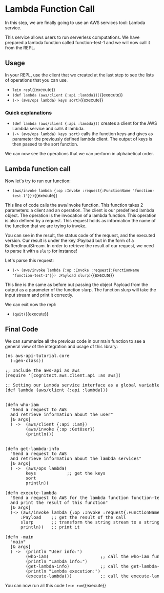 # Lambda Function Call

In this step, we are finally going to use an AWS services tool: Lambda service.

This service allows users to run serverless computations. We have prepared a lambda function called function-test-1 and we will now call it from the REPL.

## Usage
In your REPL, use the client that we created at the last step to see the lists of operations that you can use.
- `lein repl`{{execute}}
- `(def lambda (aws/client {:api :lambda}))`{{execute}}
- `(-> (aws/ops lambda) keys sort)`{{execute}}

### Quick explanations
* `(def lambda (aws/client {:api :lambda}))` creates a client for the AWS Lambda service and calls it lambda.
* `(-> (aws/ops lambda) keys sort)` calls the function keys and gives as parameter the previously defined lambda client. The output of keys is then passed to the sort function.

We can now see the operations that we can perform in alphabetical order.

## Lambda function call
Now let's try to run our function:

- `(aws/invoke lambda {:op :Invoke :request{:FunctionName "function-test-1"}})`{{execute}}

This line of code calls the aws/invoke function. This function takes 2 parameters: a client and an operation. The client is our predefined lambda object. The operation is the invocation of a lambda function. This operation is also defined by a request. This request holds as information the name of the function that we are trying to invoke.

You can see in the result, the status code of the request, and the executed version.
Our result is under the key :Payload but in the form of a BufferdInputStream.
In order to retrieve the result of our request, we need to parse it with a `slurp` for instance!

Let's parse this request:

- `(-> (aws/invoke lambda {:op :Invoke :request{:FunctionName "function-test-1"}}) :Payload slurp)`{{execute}}

This line is the same as before but passing the object Payload from the output as a parameter of the function slurp.
The function slurp will take the input stream and print it correctly.

We can exit now the repl:
- `(quit)`{{execute}}

## Final Code

We can summarize all the previous code in our main function
to see a general view of the integration and usage of this library:

<pre class="file" data-filename="aws-api-tutorial/src/aws_api_tutorial/core.clj" 
    data-target="replace">
(ns aws-api-tutorial.core
  (:gen-class))

;; Include the aws-api as aws
(require '[cognitect.aws.client.api :as aws])

;; Setting our Lambda service interface as a global variable
(def lambda (aws/client {:api :lambda}))


(defn who-iam
  "Send a request to AWS 
  and retrieve information about the user"
  [& args]
  ( ->  (aws/client {:api :iam})
        (aws/invoke {:op :GetUser})
        (println)))


(defn get-lambda-info
  "Send a request to AWS 
  and retrieve information about the lambda services"
  [& args]
  ( ->  (aws/ops lambda)
        keys            ;; get the keys
        sort
        println))

(defn execute-lambda
  "Send a request to AWS for the lambda function function-test-1
  and print the result of this function"
  [& args]
  (-> (aws/invoke lambda {:op :Invoke :request{:FunctionName "function-test-1"}})
      :Payload    ;; get the result of the call
      slurp       ;; transform the string stream to a string
      println))   ;; print it 

(defn -main 
  "main"
  [& args]
  ( ->  (println "User info:")
        (who-iam)                    ;; call the who-iam function
        (println "Lambda info:")
        (get-lambda-info)            ;; call the get-lambda-info function
        (println "Lambda execution:")
        (execute-lambda)))           ;; call the execute-lambda function
</pre>

You can now run all this code `lein run`{{execute}}
